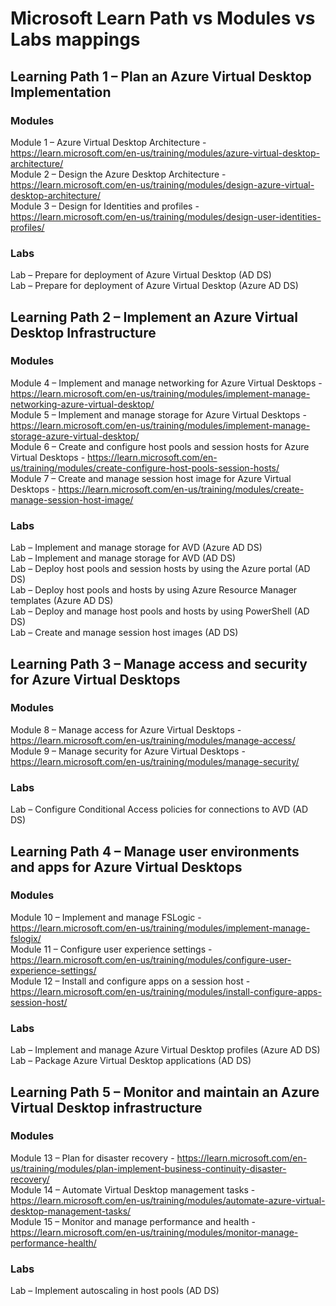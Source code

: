 # Microsoft Learn Path vs Modules vs Labs mappings
## Learning Path 1 – Plan an Azure Virtual Desktop Implementation
### Modules
Module 1 – Azure Virtual Desktop Architecture - https://learn.microsoft.com/en-us/training/modules/azure-virtual-desktop-architecture/ <br>
Module 2 – Design the Azure Desktop Architecture - https://learn.microsoft.com/en-us/training/modules/design-azure-virtual-desktop-architecture/ <br>
Module 3 – Design for Identities and profiles - https://learn.microsoft.com/en-us/training/modules/design-user-identities-profiles/ <br>
### Labs
Lab – Prepare for deployment of Azure Virtual Desktop (AD DS) <br>
Lab – Prepare for deployment of Azure Virtual Desktop (Azure AD DS) <br>
## Learning Path 2 – Implement an Azure Virtual Desktop Infrastructure
### Modules
Module 4 – Implement and manage networking for Azure Virtual Desktops - https://learn.microsoft.com/en-us/training/modules/implement-manage-networking-azure-virtual-desktop/ <br>
Module 5 – Implement and manage storage for Azure Virtual Desktops - https://learn.microsoft.com/en-us/training/modules/implement-manage-storage-azure-virtual-desktop/ <br>
Module 6 – Create and configure host pools and session hosts for Azure Virtual Desktops - https://learn.microsoft.com/en-us/training/modules/create-configure-host-pools-session-hosts/ <br>
Module 7 – Create and manage session host image for Azure Virtual Desktops - https://learn.microsoft.com/en-us/training/modules/create-manage-session-host-image/ <br>
### Labs
Lab – Implement and manage storage for AVD (Azure AD DS) <br>
Lab – Implement and manage storage for AVD (AD DS)  <br>
Lab – Deploy host pools and session hosts by using the Azure portal (AD DS) <br>
Lab – Deploy host pools and hosts by using Azure Resource Manager templates (Azure AD DS) <br>
Lab – Deploy and manage host pools and hosts by using PowerShell (AD DS)<br>
Lab – Create and manage session host images (AD DS) <br>
## Learning Path 3 – Manage access and security for Azure Virtual Desktops
### Modules
Module 8 – Manage access for Azure Virtual Desktops - https://learn.microsoft.com/en-us/training/modules/manage-access/ <br>
Module 9 – Manage security for Azure Virtual Desktops - https://learn.microsoft.com/en-us/training/modules/manage-security/ <br>
### Labs
Lab – Configure Conditional Access policies for connections to AVD (AD DS) <br>
## Learning Path 4 – Manage user environments and apps for Azure Virtual Desktops
### Modules
Module 10 – Implement and manage FSLogic - https://learn.microsoft.com/en-us/training/modules/implement-manage-fslogix/ <br>
Module 11 – Configure user experience settings - https://learn.microsoft.com/en-us/training/modules/configure-user-experience-settings/ <br>
Module 12 – Install and configure apps on a session host - https://learn.microsoft.com/en-us/training/modules/install-configure-apps-session-host/ <br>
### Labs
Lab – Implement and manage Azure Virtual Desktop profiles (Azure AD DS) <br>
Lab – Package Azure Virtual Desktop applications (AD DS) <br>
## Learning Path 5 – Monitor and maintain an Azure Virtual Desktop infrastructure
### Modules
Module 13 – Plan for disaster recovery - https://learn.microsoft.com/en-us/training/modules/plan-implement-business-continuity-disaster-recovery/ <br>
Module 14 – Automate Virtual Desktop management tasks - https://learn.microsoft.com/en-us/training/modules/automate-azure-virtual-desktop-management-tasks/ <br>
Module 15 – Monitor and manage performance and health - https://learn.microsoft.com/en-us/training/modules/monitor-manage-performance-health/ <br>
### Labs
Lab – Implement autoscaling in host pools (AD DS) <br>
